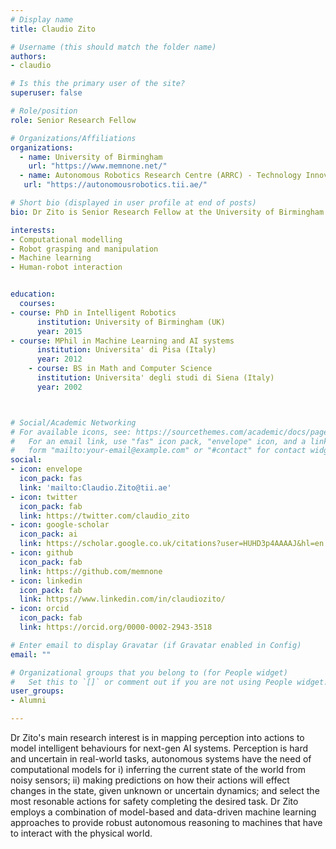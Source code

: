 ```yaml
---
# Display name
title: Claudio Zito

# Username (this should match the folder name)
authors:
- claudio

# Is this the primary user of the site?
superuser: false

# Role/position
role: Senior Research Fellow

# Organizations/Affiliations
organizations:
  - name: University of Birmingham
    url: "https://www.memnone.net/"
  - name: Autonomous Robotics Research Centre (ARRC) - Technology Innovation Institute (TII)
   url: "https://autonomousrobotics.tii.ae/"

# Short bio (displayed in user profile at end of posts)
bio: Dr Zito is Senior Research Fellow at the University of Birmingham (UK) in the Centre for Computational Neuroscience and Cognitive Robotics, and Lead Scientist at the Technology Innovation Institute (UAE) in the Autonomous Robotics Research Centre. 

interests:
- Computational modelling
- Robot grasping and manipulation
- Machine learning
- Human-robot interaction


education:
  courses:
- course: PhD in Intelligent Robotics
      institution: University of Birmingham (UK)
      year: 2015
- course: MPhil in Machine Learning and AI systems
      institution: Universita' di Pisa (Italy)
      year: 2012
    - course: BS in Math and Computer Science
      institution: Universita' degli studi di Siena (Italy)
      year: 2002	  



# Social/Academic Networking
# For available icons, see: https://sourcethemes.com/academic/docs/page-builder/#icons
#   For an email link, use "fas" icon pack, "envelope" icon, and a link in the
#   form "mailto:your-email@example.com" or "#contact" for contact widget.
social:
- icon: envelope
  icon_pack: fas
  link: 'mailto:Claudio.Zito@tii.ae' 
- icon: twitter
  icon_pack: fab
  link: https://twitter.com/claudio_zito
- icon: google-scholar
  icon_pack: ai
  link: https://scholar.google.co.uk/citations?user=HUHD3p4AAAAJ&hl=en
- icon: github
  icon_pack: fab
  link: https://github.com/memnone
- icon: linkedin
  icon_pack: fab
  link: https://www.linkedin.com/in/claudiozito/
- icon: orcid
  icon_pack: fab  
  link: https://orcid.org/0000-0002-2943-3518

# Enter email to display Gravatar (if Gravatar enabled in Config)
email: ""

# Organizational groups that you belong to (for People widget)
#   Set this to `[]` or comment out if you are not using People widget.
user_groups:
- Alumni

---
```

Dr Zito's main research interest is in mapping perception into actions to model intelligent behaviours for next-gen AI systems. Perception is hard and uncertain in real-world tasks, autonomous systems have the need of computational models for i) inferring the current state of the world from noisy sensors; ii) making predictions on how their actions will effect changes in the state, given unknown or uncertain dynamics; and select the most resonable actions for safety completing the desired task. Dr Zito employs a combination of model-based and data-driven machine learning approaches to provide robust autonomous reasoning to machines that have to interact with the physical world.  




